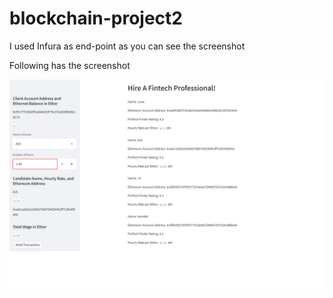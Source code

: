 # blockchain-project2

I used Infura as end-point as you can see the screenshot

Following has the screenshot

<img src="Homework 2-1png.png" alt="Screenshot" title="Transaction 1" width=""/>

